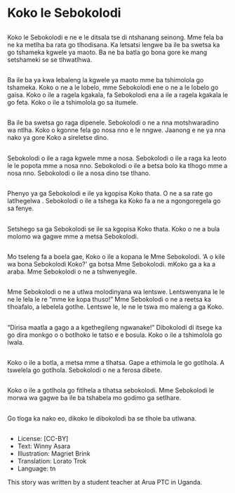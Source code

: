 # Koko le Sebokolodi

##
Koko le Sebokolodi e ne e le
ditsala tse di ntshanang
seinong. Mme fela ba ne ka
metlha ba rata go tlhodisana.
Ka letsatsi lengwe ba ile ba
swetsa ka go tshameka kgwele
ya maoto. Ba ne ba batla go
bona gore ke mang setshameki
se se tlhwatlhwa.

##
Ba ile ba ya kwa lebaleng la
kgwele ya maoto mme ba
tshimolola go tshameka. Koko o
ne a le lobelo, mme Sebokolodi
ene o ne a le lobelo go gaisa.
Koko o ile a ragela kgakala, fa
Sebokolodi ena a ile a ragela
kgakala le go feta. Koko o ile a
tshimolola go sa itumele.

##
Ba ile ba swetsa go raga
dipenele. Sebokolodi o ne a nna
motshwaradino wa ntlha. Koko
o kgonne fela go nosa nno e le
nngwe. Jaanong e ne ya nna
nako ya gore Koko a sireletse
dino.

##
Sebokolodi o ile a raga kgwele
mme a nosa.
Sebokolodi o ile a raga ka leoto
le le popota mme a nosa nno.
Sebokolodi o ile a betsa bolo ka
tlhogo mme a nosa nno.
Sebokolodi o ile a nosa dino tse
tlhano.

##
Phenyo ya ga Sebokolodi e ile
ya kgopisa Koko thata. O ne a
sa rate go latlhegelwa .
Sebokolodi o ile a tshega ka
Koko fa a ne a ngongoregela go
sa fenye.

##
Setshego sa ga Sebokolodi se
ile sa kgopisa Koko thata. Koko
o ne a bula molomo wa gagwe
mme a metsa Sebokolodi.

##
Mo tseleng fa a boela gae, Koko
o ile a kopana le Mme
Sebokolodi. ‘A o kile wa bona
Sebokolodi Koko?' ga botsa
Mme Sebokolodi. mKoko ga a ka
a araba.
Mme Sebokolodi o ne a
tshwenyegile.

##
Mme Sebokolodi o ne a utlwa
molodinyana wa lentswe.
Lentswenyana le le ne le lela le
re “mme ke kopa thuso!” Mme
Sebokolodi o ne a reetsa ka
tlhoafalo, a lebelela gotlhe.
Lentswe le, le ne le tswa mo
maleng a ga Koko.

##
“Dirisa maatla a gago a a
kgethegileng ngwanake!”
Dibokolodi di itsege ka go dira
monkgo o o botlhoko le tatso e
e bosula. Koko o ile a tshimolola
go lwala.

##
Koko o ile a botla, a metsa mme
a tlhatsa. Gape a ethimola le go
gotlhola. A tswelela go gotlhola.
Sebokolodi o ne a ferosa dibete.

##
Koko o ile a gotlhola go fitlhela
a tlhatsa sebokolodi. Mme
Sebokolodi le morwa wa gagwe
ba ile ba tshabela mo godimo
ga setlhare.

##
Go tloga ka nako eo, dikoko le
dibokolodi ba se tlhole ba
utlwana.

##
* License: [CC-BY]
* Text: Winny Asara
* Illustration: Magriet Brink
* Translation: Lorato Trok
* Language: tn

This story was written by a student
teacher at Arua PTC in Uganda.
